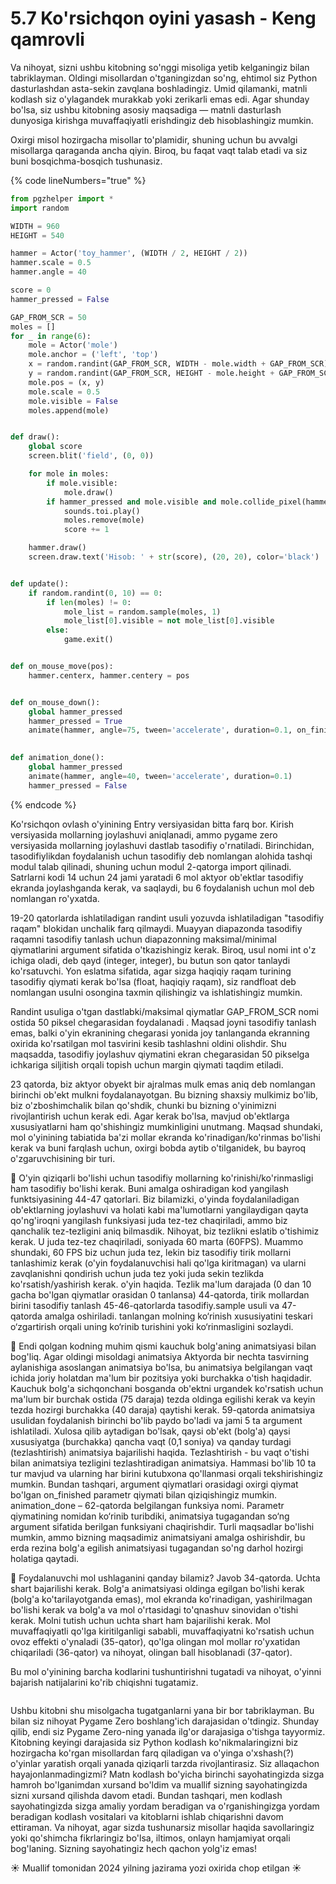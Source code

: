 # 5.7 Ko'rsichqon oyini yasash - Keng qamrovli

Va nihoyat, sizni ushbu kitobning so'nggi misoliga yetib kelganingiz bilan tabriklayman. Oldingi misollardan o'tganingizdan so'ng, ehtimol siz Python dasturlashdan asta-sekin zavqlana boshladingiz. Umid qilamanki, matnli kodlash siz o'ylagandek murakkab yoki zerikarli emas edi. Agar shunday bo'lsa, siz ushbu kitobning asosiy maqsadiga — matnli dasturlash dunyosiga kirishga muvaffaqiyatli erishdingiz deb hisoblashingiz mumkin.

Oxirgi misol hozirgacha misollar to'plamidir, shuning uchun bu avvalgi misollarga qaraganda ancha qiyin. Biroq, bu faqat vaqt talab etadi va siz buni bosqichma-bosqich tushunasiz.

{% code lineNumbers="true" %}
```python
from pgzhelper import *
import random

WIDTH = 960
HEIGHT = 540

hammer = Actor('toy_hammer', (WIDTH / 2, HEIGHT / 2))
hammer.scale = 0.5
hammer.angle = 40

score = 0
hammer_pressed = False

GAP_FROM_SCR = 50
moles = []
for _ in range(6):
    mole = Actor('mole')
    mole.anchor = ('left', 'top')
    x = random.randint(GAP_FROM_SCR, WIDTH - mole.width + GAP_FROM_SCR)
    y = random.randint(GAP_FROM_SCR, HEIGHT - mole.height + GAP_FROM_SCR)
    mole.pos = (x, y)
    mole.scale = 0.5
    mole.visible = False
    moles.append(mole)


def draw():
    global score
    screen.blit('field', (0, 0))

    for mole in moles:
        if mole.visible: 
            mole.draw()
        if hammer_pressed and mole.visible and mole.collide_pixel(hammer):
            sounds.toi.play()
            moles.remove(mole)
            score += 1

    hammer.draw()
    screen.draw.text('Hisob: ' + str(score), (20, 20), color='black')


def update():
    if random.randint(0, 10) == 0:
        if len(moles) != 0:
            mole_list = random.sample(moles, 1)
            mole_list[0].visible = not mole_list[0].visible
        else:
            game.exit()


def on_mouse_move(pos):
    hammer.centerx, hammer.centery = pos


def on_mouse_down():
    global hammer_pressed
    hammer_pressed = True
    animate(hammer, angle=75, tween='accelerate', duration=0.1, on_finished=animation_done)
    

def animation_done():
    global hammer_pressed
    animate(hammer, angle=40, tween='accelerate', duration=0.1)
    hammer_pressed = False
```
{% endcode %}

Ko'rsichqon ovlash o'yinining Entry versiyasidan bitta farq bor. Kirish versiyasida mollarning joylashuvi aniqlanadi, ammo pygame zero versiyasida mollarning joylashuvi dastlab tasodifiy o'rnatiladi. Birinchidan, tasodifiylikdan foydalanish uchun tasodifiy deb nomlangan alohida tashqi modul talab qilinadi, shuning uchun modul 2-qatorga import qilinadi. Satrlarni kodi 14 uchun 24 jami yaratadi 6 mol aktyor ob'ektlar tasodifiy ekranda joylashganda kerak, va saqlaydi, bu 6 foydalanish uchun mol deb nomlangan ro'yxatda.

19-20 qatorlarda ishlatiladigan randint usuli yozuvda ishlatiladigan "tasodifiy raqam" blokidan unchalik farq qilmaydi. Muayyan diapazonda tasodifiy raqamni tasodifiy tanlash uchun diapazonning maksimal/minimal qiymatlarini argument sifatida o'tkazishingiz kerak. Biroq, usul nomi int o'z ichiga oladi, deb qayd (integer, integer), bu butun son qator tanlaydi ko'rsatuvchi. Yon eslatma sifatida, agar sizga haqiqiy raqam turining tasodifiy qiymati kerak bo'lsa (float, haqiqiy raqam), siz randfloat deb nomlangan usulni osongina taxmin qilishingiz va ishlatishingiz mumkin.

Randint usuliga o'tgan dastlabki/maksimal qiymatlar GAP\_FROM\_SCR nomi ostida 50 piksel chegarasidan foydalanadi . Maqsad joyni tasodifiy tanlash emas, balki o'yin ekranining chegarasi yonida joy tanlanganda ekranning oxirida ko'rsatilgan mol tasvirini kesib tashlashni oldini olishdir. Shu maqsadda, tasodifiy joylashuv qiymatini ekran chegarasidan 50 pikselga ichkariga siljitish orqali topish uchun margin qiymati taqdim etiladi.

23 qatorda, biz aktyor obyekt bir ajralmas mulk emas aniq deb nomlangan birinchi ob'ekt mulkni foydalanayotgan. Bu bizning shaxsiy mulkimiz bo'lib, biz o'zboshimchalik bilan qo'shdik, chunki bu bizning o'yinimizni rivojlantirish uchun kerak edi. Agar kerak bo'lsa, mavjud ob'ektlarga xususiyatlarni ham qo'shishingiz mumkinligini unutmang. Maqsad shundaki, mol o'yinining tabiatida ba'zi mollar ekranda ko'rinadigan/ko'rinmas bo'lishi kerak va buni farqlash uchun, oxirgi bobda aytib o'tilganidek, bu bayroq o'zgaruvchisining bir turi.

🔢 O'yin qiziqarli bo'lishi uchun tasodifiy mollarning ko'rinishi/ko'rinmasligi ham tasodifiy bo'lishi kerak. Buni amalga oshiradigan kod yangilash funktsiyasining 44-47 qatorlari. Biz bilamizki, o'yinda foydalaniladigan ob'ektlarning joylashuvi va holati kabi ma'lumotlarni yangilaydigan qayta qo'ng'iroqni yangilash funksiyasi juda tez-tez chaqiriladi, ammo biz qanchalik tez-tezligini aniq bilmasdik. Nihoyat, biz tezlikni eslatib o'tishimiz kerak. U juda tez-tez chaqiriladi, soniyada 60 marta (60FPS). Muammo shundaki, 60 FPS biz uchun juda tez, lekin biz tasodifiy tirik mollarni tanlashimiz kerak (o'yin foydalanuvchisi hali qo'lga kiritmagan) va ularni zavqlanishni qondirish uchun juda tez yoki juda sekin tezlikda ko'rsatish/yashirish kerak. o'yin haqida. Tezlik ma'lum darajada (0 dan 10 gacha bo'lgan qiymatlar orasidan 0 tanlansa) 44-qatorda, tirik mollardan birini tasodifiy tanlash 45-46-qatorlarda tasodifiy.sample usuli va 47-qatorda amalga oshiriladi. tanlangan molning ko‘rinish xususiyatini teskari o‘zgartirish orqali uning ko‘rinib turishini yoki ko‘rinmasligini sozlaydi.

🔢 Endi qolgan kodning muhim qismi kauchuk bolg'aning animatsiyasi bilan bog'liq. Agar oldingi misoldagi animatsiya Aktyorda bir nechta tasvirning aylanishiga asoslangan animatsiya bo'lsa, bu animatsiya belgilangan vaqt ichida joriy holatdan ma'lum bir pozitsiya yoki burchakka o'tish haqidadir. Kauchuk bolg'a sichqonchani bosganda ob'ektni urgandek ko'rsatish uchun ma'lum bir burchak ostida (75 daraja) tezda oldinga egilishi kerak va keyin tezda hozirgi burchakka (40 daraja) qaytishi kerak. 59-qatorda animatsiya usulidan foydalanish birinchi bo'lib paydo bo'ladi va jami 5 ta argument ishlatiladi. Xulosa qilib aytadigan bo'lsak, qaysi ob'ekt (bolg'a) qaysi xususiyatga (burchakka) qancha vaqt (0,1 soniya) va qanday turdagi (tezlashtirish) animatsiya bajarilishi haqida. Tezlashtirish - bu vaqt o'tishi bilan animatsiya tezligini tezlashtiradigan animatsiya. Hammasi bo'lib 10 ta tur mavjud va ularning har birini kutubxona qo'llanmasi orqali tekshirishingiz mumkin. Bundan tashqari, argument qiymatlari orasidagi oxirgi qiymat bo'lgan on\_finished parametr qiymati bilan qiziqishingiz mumkin. animation\_done – 62-qatorda belgilangan funksiya nomi. Parametr qiymatining nomidan ko‘rinib turibdiki, animatsiya tugagandan so‘ng argument sifatida berilgan funksiyani chaqirishdir. Turli maqsadlar bo'lishi mumkin, ammo bizning maqsadimiz animatsiyani amalga oshirishdir, bu erda rezina bolg'a egilish animatsiyasi tugagandan so'ng darhol hozirgi holatiga qaytadi.

🔢 Foydalanuvchi mol ushlaganini qanday bilamiz? Javob 34-qatorda. Uchta shart bajarilishi kerak. Bolg'a animatsiyasi oldinga egilgan bo'lishi kerak (bolg'a ko'tarilayotganda emas), mol ekranda ko'rinadigan, yashirilmagan bo'lishi kerak va bolg'a va mol o'rtasidagi to'qnashuv sinovidan o'tishi kerak. Molni tutish uchun uchta shart ham bajarilishi kerak. Mol muvaffaqiyatli qo'lga kiritilganligi sababli, muvaffaqiyatni ko'rsatish uchun ovoz effekti o'ynaladi (35-qator), qo'lga olingan mol mollar ro'yxatidan chiqariladi (36-qator) va nihoyat, olingan ball hisoblanadi (37-qator).

Bu mol o'yinining barcha kodlarini tushuntirishni tugatadi va nihoyat, o'yinni bajarish natijalarini ko'rib chiqishni tugatamiz.

<figure><img src="../.gitbook/assets/image (1).gif" alt=""><figcaption></figcaption></figure>

Ushbu kitobni shu misolgacha tugatganlarni yana bir bor tabriklayman. Bu bilan siz nihoyat Pygame Zero boshlang'ich darajasidan o'tdingiz. Shunday qilib, endi siz Pygame Zero-ning yanada ilg'or darajasiga o'tishga tayyormiz. Kitobning keyingi darajasida siz Python kodlash ko'nikmalaringizni biz hozirgacha ko'rgan misollardan farq qiladigan va o'yinga o'xshash(?) o'yinlar yaratish orqali yanada qiziqarli tarzda rivojlantirasiz. Siz allaqachon hayajonlanmadingizmi? Matn kodlash bo'yicha birinchi sayohatingizda sizga hamroh bo'lganimdan xursand bo'ldim va muallif sizning sayohatingizda sizni xursand qilishda davom etadi. Bundan tashqari, men kodlash sayohatingizda sizga amaliy yordam beradigan va o'rganishingizga yordam beradigan kodlash vositalari va kitoblarni ishlab chiqarishni davom ettiraman. Va nihoyat, agar sizda tushunarsiz misollar haqida savollaringiz yoki qo'shimcha fikrlaringiz bo'lsa, iltimos, onlayn hamjamiyat orqali bog'laning. Sizning sayohatingiz hech qachon yolg'iz emas!

☀️ Muallif tomonidan 2024 yilning jazirama yozi oxirida chop etilgan ☀️
